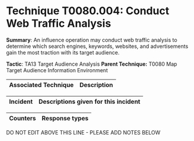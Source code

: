 # Technique T0080.004: Conduct Web Traffic Analysis

**Summary**: An influence operation may conduct web traffic analysis to determine which search engines, keywords, websites, and advertisements gain the most traction with its target audience.

**Tactic**: TA13 Target Audience Analysis           **Parent Technique:** T0080 Map Target Audience Information Environment


| Associated Technique | Description |
| --------- | ------------------------- |



| Incident | Descriptions given for this incident |
| -------- | -------------------- |



| Counters | Response types |
| -------- | -------------- |


DO NOT EDIT ABOVE THIS LINE - PLEASE ADD NOTES BELOW